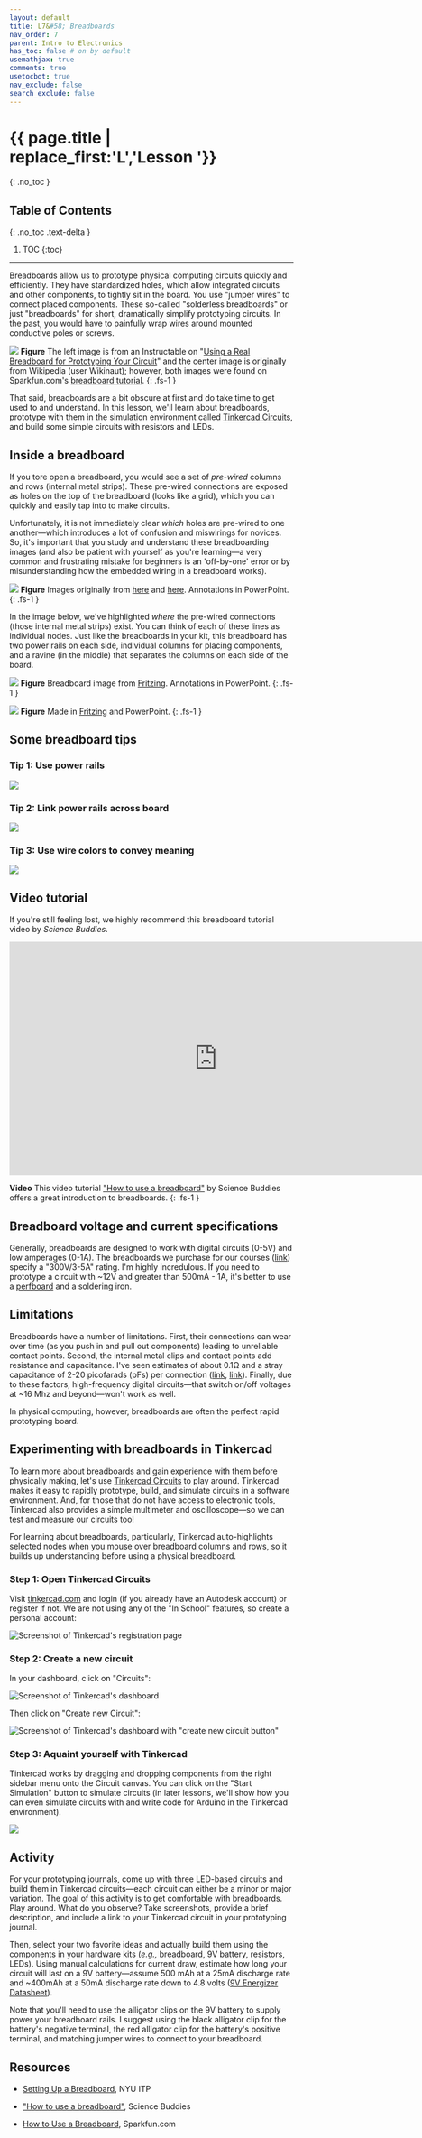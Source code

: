 ```yaml
---
layout: default
title: L7&#58; Breadboards
nav_order: 7
parent: Intro to Electronics
has_toc: false # on by default
usemathjax: true
comments: true
usetocbot: true
nav_exclude: false
search_exclude: false
---
```

# {{ page.title | replace_first:'L','Lesson '}}
{: .no_toc }

## Table of Contents
{: .no_toc .text-delta }

1. TOC
{:toc}
---

Breadboards allow us to prototype physical computing circuits quickly and efficiently. They have standardized holes, which allow integrated circuits and other components, to tightly sit in the board. You use "jumper wires" to connect placed components. These so-called "solderless breadboards" or just "breadboards" for short, dramatically simplify prototyping circuits. In the past, you would have to painfully wrap wires around mounted conductive poles or screws. 

![](assets/images/Breadboarding_FromLiteralBreadboardingToWireWrappingToSolderlessBreadboards_FromSparkfun.png)
**Figure** The left image is from an Instructable on "[Using a Real Breadboard for Prototyping Your Circuit](https://www.instructables.com/Use-a-real-Bread-Board-for-prototyping-your-circui/)" and the center image is originally from Wikipedia (user Wikinaut); however, both images were found on Sparkfun.com's [breadboard tutorial](https://learn.sparkfun.com/tutorials/how-to-use-a-breadboard).
{: .fs-1 }

That said, breadboards are a bit obscure at first and do take time to get used to and understand. In this lesson, we'll learn about breadboards, prototype with them in the simulation environment called [Tinkercad Circuits]((https://www.tinkercad.com/)), and build some simple circuits with resistors and LEDs.

## Inside a breadboard

If you tore open a breadboard, you would see a set of *pre-wired* columns and rows (internal metal strips). These pre-wired connections are exposed as holes on the top of the breadboard (looks like a grid), which you can quickly and easily tap into to make circuits. 

Unfortunately, it is not immediately clear *which* holes are pre-wired to one another—which introduces a lot of confusion and miswirings for novices. So, it's important that you study and understand these breadboarding images (and also be patient with yourself as you're learning—a very common and frustrating mistake for beginners is an 'off-by-one' error or by misunderstanding how the embedded wiring in a breadboard works).

![](assets/images/InsideABreadboard.png)
**Figure** Images originally from [here](https://slideplayer.com/slide/7059660/) and [here](http://www.captaincredible.com/abc/?page_id=92). Annotations in PowerPoint.
{: .fs-1 }

In the image below, we've highlighted *where* the pre-wired connections (those internal metal strips) exist. You can think of each of these lines as individual nodes. Just like the breadboards in your kit, this breadboard has two power rails on each side, individual columns for placing components, and a ravine (in the middle) that separates the columns on each side of the board.

![](assets/images/BreadboardOverviewWithConnectionsMarked.png)
**Figure** Breadboard image from [Fritzing](https://fritzing.org/). Annotations in PowerPoint.
{: .fs-1 }

![](assets/images/BreadboardExampleWithUnderlyingCircuitSchematicAndCurrentFlow_ByJonFroehlich.png)
**Figure** Made in [Fritzing](https://fritzing.org/) and PowerPoint.
{: .fs-1 }

## Some breadboard tips

### Tip 1: Use power rails

![](assets/images/BreadboardTips_UsePowerRails.png)

### Tip 2: Link power rails across board

![](assets/images/BreadboardTips_LinkPowerRails.png)

### Tip 3: Use wire colors to convey meaning

![](assets/images/BreadboardTips_UseWireColorsToConveyMeaning.png)

## Video tutorial

If you're still feeling lost, we highly recommend this breadboard tutorial video by *Science Buddies*. 

<iframe width="736" height="414" src="https://www.youtube.com/embed/6WReFkfrUIk" title="YouTube video player" frameborder="0" allow="accelerometer; autoplay; clipboard-write; encrypted-media; gyroscope; picture-in-picture" allowfullscreen></iframe>

**Video** This video tutorial ["How to use a breadboard"](https://youtu.be/6WReFkfrUIk) by Science Buddies offers a great introduction to breadboards. 
{: .fs-1 }

## Breadboard voltage and current specifications

Generally, breadboards are designed to work with digital circuits (0-5V) and low amperages (0-1A). The breadboards we purchase for our courses ([link](https://www.amazon.com/Breadboards-Solderless-Breadboard-Distribution-Connecting/dp/B07DL13RZH/ref=sxin_2_ac_d_rm?ac_md=2-2-YnJlYWRib2FyZA%3D%3D-ac_d_rm&cv_ct_cx=perf+board&keywords=perf+board&pd_rd_i=B07DL13RZH&pd_rd_r=a9be70ad-f0e7-4956-b683-f1266bde56b4&pd_rd_w=mD02O&pd_rd_wg=faDF0&pf_rd_p=de19e82a-2d83-4ae8-9f5c-212586b8b9a0&pf_rd_r=H52F2FG970MN56W91230&psc=1&qid=1583787088)) specify a "300V/3-5A" rating. I'm highly incredulous. If you need to prototype a circuit with ~12V and greater than 500mA - 1A, it's better to use a [perfboard](https://learn.adafruit.com/collins-lab-breadboards-and-perfboards/learn-more) and a soldering iron. 

## Limitations

Breadboards have a number of limitations. First, their connections can wear over time (as you push in and pull out components) leading to unreliable contact points. Second, the internal metal clips and contact points add resistance and capacitance. I've seen estimates of about 0.1Ω and a stray capacitance of 2-20 picofarads (pFs) per connection ([link](https://www.circuitspecialists.com/blog/common-breadboard-specifications/), [link](https://www.baldengineer.com/electronics-introduction-to-breadboards.html)). Finally, due to these factors, high-frequency digital circuits—that switch on/off voltages at ~16 Mhz and beyond—won't work as well.

In physical computing, however, breadboards are often the perfect rapid prototyping board.

## Experimenting with breadboards in Tinkercad

To learn more about breadboards and gain experience with them before physically making, let's use [Tinkercad Circuits](https://www.tinkercad.com/) to play around. Tinkercad makes it easy to rapidly prototype, build, and simulate circuits in a software environment. And, for those that do not have access to electronic tools, Tinkercad also provides a simple multimeter and oscilloscope—so we can test and measure our circuits too!

For learning about breadboards, particularly, Tinkercad auto-highlights selected nodes when you mouse over breadboard columns and rows, so it builds up understanding before using a physical breadboard.

### Step 1: Open Tinkercad Circuits

Visit [tinkercad.com](https://www.tinkercad.com/) and login (if you already have an Autodesk account) or register if not. We are not using any of the "In School" features, so create a personal account:

![Screenshot of Tinkercad's registration page](../arduino/assets/images/Tinkercad_RegistrationPage.png)

### Step 2: Create a new circuit

In your dashboard, click on "Circuits":

![Screenshot of Tinkercad's dashboard](../arduino/assets/images/Tinkercad_ClickOnCircuits.png)

Then click on "Create new Circuit":

![Screenshot of Tinkercad's dashboard with "create new circuit button"](../arduino/assets/images/Tinkercad_CreateNewCircuit.png)

### Step 3: Aquaint yourself with Tinkercad

Tinkercad works by dragging and dropping components from the right sidebar menu onto the Circuit canvas. You can click on the "Start Simulation" button to simulate circuits (in later lessons, we'll show how you can even simulate circuits with and write code for Arduino in the Tinkercad environment). 

![](assets/images/Tinkercad_ShowingInterfaceWithBasicLEDCircuitOnBreadboard.png)

## Activity

For your prototyping journals, come up with three LED-based circuits and build them in Tinkercad circuits—each circuit can either be a minor or major variation. The goal of this activity is to get comfortable with breadboards. Play around. What do you observe? Take screenshots, provide a brief description, and include a link to your Tinkercad circuit in your prototyping journal.

Then, select your two favorite ideas and actually build them using the components in your hardware kits (*e.g.,* breadboard, 9V battery, resistors, LEDs). Using manual calculations for current draw, estimate how long your circuit will last on a 9V battery—assume 500 mAh at a 25mA discharge rate and ~400mAh at a 50mA discharge rate down to 4.8 volts ([9V Energizer Datasheet](https://data.energizer.com/PDFs/522.pdf)).

Note that you'll need to use the alligator clips on the 9V battery to supply power your breadboard rails. I suggest using the black alligator clip for the battery's negative terminal, the red alligator clip for the battery's positive terminal, and matching jumper wires to connect to your breadboard.

<!-- https://www.baldengineer.com/9v-batteries-suck.html -->

<!-- https://www.baldengineer.com/electronics-introduction-to-breadboards.html -->

## Resources

- [Setting Up a Breadboard](https://itp.nyu.edu/physcomp/labs/labs-electronics/breadboard/), NYU ITP

- ["How to use a breadboard"](https://youtu.be/6WReFkfrUIk), Science Buddies 

- [How to Use a Breadboard](https://learn.sparkfun.com/tutorials/how-to-use-a-breadboard), Sparkfun.com
